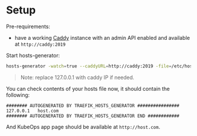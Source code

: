 # Setup

Pre-requirements:
* have a working [Caddy](https://caddyserver.com/) instance with an admin API enabled and available at `http://caddy:2019`

Start hosts-generator:
```bash
hosts-generator -watch=true --caddyURL=http://caddy:2019 -file=/etc/hosts -ip=127.0.0.1
```

> Note: replace 127.0.0.1 with caddy IP if needed.

You can check contents of your hosts file now, it should contain the following:
```
######## AUTOGENERATED BY TRAEFIK_HOSTS_GENERATOR ################ 
127.0.0.1	host.com
######## AUTOGENERATED BY TRAEFIK_HOSTS_GENERATOR END ############ 
```

And KubeOps app page should be available at `http://host.com`.
